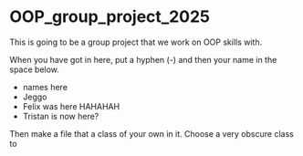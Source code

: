 # OOP_group_project_2025
This is going to be a group project that we work on OOP skills with.

When you have got in here, put a hyphen (-) and then your name in the space below.
- names here
- Jeggo
- Felix was here HAHAHAH
- Tristan is now here?




Then make a file that a class of your own in it. Choose a very obscure class to 
